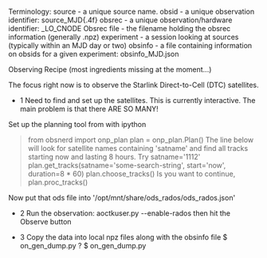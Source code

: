 Terminology:
  source - a unique source name.
  obsid - a unique observation identifier:  source_MJD{.4f}
  obsrec - a unique observation/hardware identifier:  <obsid>_LO_CNODE
  Obsrec file - the filename holding the obsrec information (generally <obsrec>.npz)
  experiment - a session looking at sources (typically within an MJD day or two)
  obsinfo - a file containing information on obsids for a given experiment:  obsinfo_MJD.json



Observing Recipe (most ingredients missing at the moment...)

The focus right now is to observe the Starlink Direct-to-Cell (DTC) satellites.

- 1 Need to find and set up the satellites.  This is currently interactive.  The main problem is that there ARE SO MANY!

Set up the planning tool from with ipython
> from obsnerd import onp_plan
> plan = onp_plan.Plan()
The line below will look for satellite names containing 'satname' and find all tracks starting now and lasting 8 hours.
Try satname='1112'
> plan.get_tracks(satname='some-search-string', start='now', duration=8 * 60)
> plan.choose_tracks()
Is you want to continue,
> plan.proc_tracks()

Now put that ods file into '/opt/mnt/share/ods_rados/ods_rados.json'

- 2 Run the observation: 
    aoctkuser.py --enable-rados
    then hit the Observe button

- 3 Copy the data into local npz files along with the obsinfo file
    $ on_gen_dump.py ?
    $ on_gen_dump.py <date-from-above-look>